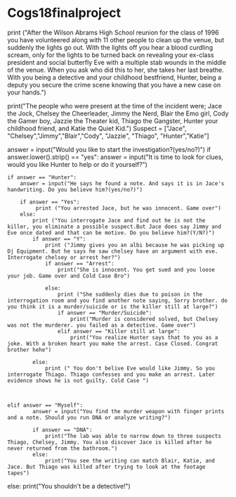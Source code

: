 # Cogs18finalproject
print ("After the Wilson Abrams High School reunion for the class of 1996 you have volunteered along with 11 other people to clean up the venue, but suddenly the lights go out. With the lights off you hear a blood curdling scream, only for the lights to be turned back on revealing your ex-class president and social butterfly Eve with a multiple stab wounds in the middle of the venue. When you ask who did this to her, she takes her last breathe. With you being a detective and your childhood bestfriend, Hunter, being a deputy you secure the crime scene knowing that you have a new case on your hands.") 

print("The people who were present at the time of the incident were; Jace the Jock, Chelsey the Cheerleader, Jimmy the Nerd, Blair the Emo girl, Cody the Gamer boy, Jazzie the Theater kid, Thiago the Gangster, Hunter your childhood friend, and Katie the Quiet Kid.")
Suspect = ["Jace", "Chelsey","Jimmy","Blair","Cody", "Jazzie", "Thiago", "Hunter","Katie"]


answer = input("Would you like to start the investigation?(yes/no?)")
if answer.lower().strip() == "yes":
    answer = input("It is time to look for clues, would you like Hunter to help or do it yourself?")
    
    if answer == "Hunter":
        answer = input("He says he found a note. And says it is in Jace's handwriting. Do you believe him?(yes/no?)")
        
        if answer == "Yes":
             print ("You arrested Jace, but he was innocent. Game over")
        else:
            print ("You interrogate Jace and find out he is not the killer, you eliminate a possible suspect.But Jace does say Jimmy and Eve once dated and that can be motive. Do you believe him?(Y/N?)")
            if answer == "Y":
                print ("Jimmy gives you an albi because he was picking up Dj Equipment. But he says he saw chelsey have an argument with eve. Interrogate chelsey or arrest her?")
                if answer == "Arrest":
                    print("She is innocent. You get sued and you loose your job. Game over and Cold Case Bro")
                    
                else:
                    print ("She suddenly dies due to poison in the interrogation room and you find another note saying, Sorry brother. do you think it is a murder/suicide or is the killer still at large?")
                    if answer == "Murder/Suicide":
                        print("Murder is considered solved, but Chelsey was not the murderer. you failed as a detective. Game over")
                    elif answer == "Killer still at large":
                        print("You realize Hunter says that to you as a joke. With a broken heart you make the arrest. Case Closed. Congrat brother hehe")
                    
            else:
                print (" You don't belive Eve would like Jimmy. So you interrogate Thiago. Thiago confesses and you make an arrest. Later evidence shows he is not guilty. Cold Case ")
                
    
    
    elif answer == "Myself":
            answer = input("You find the murder weapon with finger prints and a note. Should you run DNA or analyze writing?")
            
            if answer == "DNA":
                print("The lab was able to narrow down to three suspects Thiago, Chelsey, Jimmy. You also discover Jace is killed after he never returned from the bathroom.")
            else:
                print("You see the writing can match Blair, Katie, and Jace. But Thiago was killed after trying to look at the footage tapes")
                      
    

else:
    print("You shouldn't be a detective!")
                     
     
